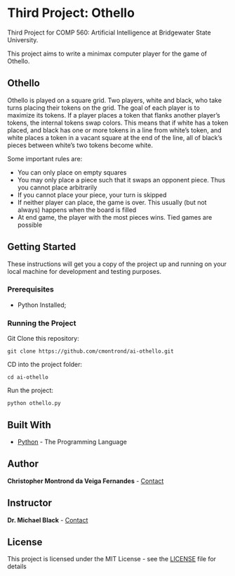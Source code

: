 # Third Project: Othello

Third Project for COMP 560: Artificial Intelligence at Bridgewater State University.<br>

This project aims to write a minimax computer player for the game of Othello.

## Othello

Othello is played on a square grid.  Two players, white and black, who take turns placing their tokens on the grid.
The goal of each player is to maximize its tokens.  If a player places a token that flanks another player’s tokens, 
the internal tokens swap colors.  This means that if white has a token placed, and black has one or more tokens in a 
line from white’s token, and white places a token in a vacant  square at the end of the line, all of black’s pieces 
between white’s two tokens become white.

Some important rules are:
* You can only place on empty squares
* You may only place a piece such that it swaps an opponent piece.  Thus you cannot place arbitrarily
* If you cannot place your piece, your turn is skipped
* If neither player can place, the game is over.  This usually (but not always) happens when the board is filled
* At end game, the player with the most pieces wins.  Tied games are possible


## Getting Started

These instructions will get you a copy of the project up and running on your local machine for development and testing purposes.

### Prerequisites

* Python Installed;

### Running the Project

Git Clone this repository:

```
git clone https://github.com/cmontrond/ai-othello.git
```

CD into the project folder:

```
cd ai-othello
```

Run the project:

```
python othello.py
```

## Built With

* [Python](https://www.python.org/) - The Programming Language

## Author

**Christopher Montrond da Veiga Fernandes** - [Contact](mailto:cmontronddaveigafern@student.bridgew.edu)<br>

## Instructor

**Dr. Michael Black** - [Contact](mailto:m1black@bridgew.edu)

## License

This project is licensed under the MIT License - see the [LICENSE](LICENSE) file for details
